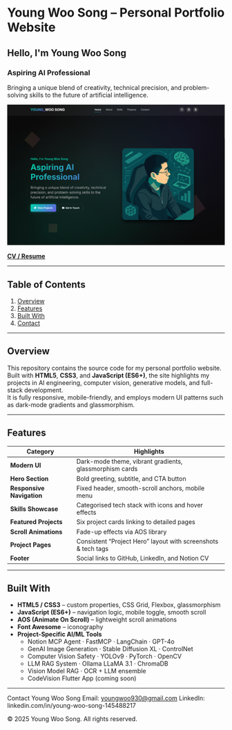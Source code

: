 # Young Woo Song – Personal Portfolio Website

## Hello, I'm Young Woo Song  
### Aspiring AI Professional  
Bringing a unique blend of creativity, technical precision, and problem-solving skills to the future of artificial intelligence.

![Portfolio Screenshot](images/portfolio_screenshot.png)

[**CV / Resume**](https://youngwoosongcv.notion.site/Young-Woo-Song-1c964ba2209280bb954ad884c1a11b0f?pvs=74)

---

## Table of Contents

1. [Overview](#overview)  
2. [Features](#features)  
3. [Built With](#built-with)  
4. [Contact](#contact)

---

## Overview

This repository contains the source code for my personal portfolio website.  
Built with **HTML5**, **CSS3**, and **JavaScript (ES6+)**, the site highlights my projects in AI engineering, computer vision, generative models, and full-stack development.  
It is fully responsive, mobile-friendly, and employs modern UI patterns such as dark-mode gradients and glassmorphism.

---

## Features

| Category | Highlights |
| -------- | ---------- |
| **Modern UI** | Dark-mode theme, vibrant gradients, glassmorphism cards |
| **Hero Section** | Bold greeting, subtitle, and CTA button |
| **Responsive Navigation** | Fixed header, smooth-scroll anchors, mobile menu |
| **Skills Showcase** | Categorised tech stack with icons and hover effects |
| **Featured Projects** | Six project cards linking to detailed pages |
| **Scroll Animations** | Fade-up effects via AOS library |
| **Project Pages** | Consistent “Project Hero” layout with screenshots & tech tags |
| **Footer** | Social links to GitHub, LinkedIn, and Notion CV |

---

## Built With

- **HTML5 / CSS3** – custom properties, CSS Grid, Flexbox, glassmorphism  
- **JavaScript (ES6+)** – navigation logic, mobile toggle, smooth scroll  
- **AOS (Animate On Scroll)** – lightweight scroll animations  
- **Font Awesome** – iconography  
- **Project-Specific AI/ML Tools**  
  - Notion MCP Agent · FastMCP · LangChain · GPT-4o  
  - GenAI Image Generation · Stable Diffusion XL · ControlNet  
  - Computer Vision Safety · YOLOv9 · PyTorch · OpenCV  
  - LLM RAG System · Ollama LLaMA 3.1 · ChromaDB  
  - Vision Model RAG · OCR + LLM ensemble  
  - CodeVision Flutter App (coming soon)

---

Contact
Young Woo Song
Email: youngwoo930@gmail.com
LinkedIn: linkedin.com/in/young-woo-song-145488217

© 2025 Young Woo Song. All rights reserved.
